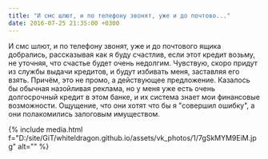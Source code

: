 ```yaml
---
title: "И смс шлют, и по телефону звонят, уже и до почтово..."
date: 2016-07-25 21:35:00 +0300
---
```


И смс шлют, и по телефону звонят, уже и до почтового ящика добрались, рассказывая как я буду счастлив, если этот кредит возьму, не уточняя, что счастье будет очень недолгим. Чувствую, скоро придут из службы выдачи кредитов, и будут избивать меня, заставляя его взять. Причём, это не промо, а действующее предложение.
Казалось бы обычная назойливая реклама, но у меня уже есть очень долгосрочный кредит в этом банке, и их система знает мои финансовые возможности. Ощущение, что они хотят что бы я "совершил ошибку", а они полакомились залоговым имуществом.

{% include media.html f="D:/site/GiT/whiteldragon.github.io/assets/vk_photos/1/7gSkMYM9EiM.jpg" alt="" %}
